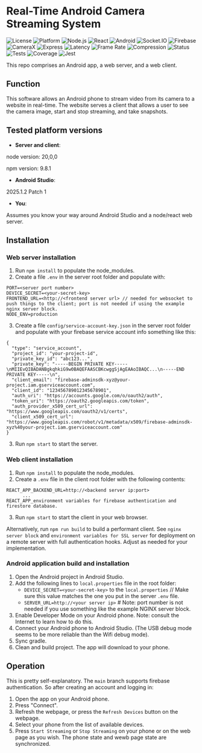 # Real-Time Android Camera Streaming System

![License](https://img.shields.io/badge/license-MIT-blue.svg)
![Platform](https://img.shields.io/badge/platform-Android%20%7C%20Web-green.svg)
![Node.js](https://img.shields.io/badge/node.js-v20.0.0-brightgreen.svg)
![React](https://img.shields.io/badge/react-v19.1.1-blue.svg)
![Android](https://img.shields.io/badge/android-API%2024%2B-green.svg)
![Socket.IO](https://img.shields.io/badge/Socket.IO-v4.8.1-black.svg)
![Firebase](https://img.shields.io/badge/Firebase-Admin-orange.svg)
![CameraX](https://img.shields.io/badge/CameraX-latest-green.svg)
![Express](https://img.shields.io/badge/Express-v5.1.0-lightgrey.svg)
![Latency](https://img.shields.io/badge/latency-%3C500ms-success.svg)
![Frame Rate](https://img.shields.io/badge/frame%20rate-2--30%20FPS-blue.svg)
![Compression](https://img.shields.io/badge/compression-85%25%20reduction-green.svg)
![Status](https://img.shields.io/badge/status-active-success.svg)
![Tests](https://img.shields.io/badge/tests-passing-brightgreen.svg)
![Coverage](https://img.shields.io/badge/coverage-27.68%25-yellow.svg)
![Jest](https://img.shields.io/badge/tested%20with-jest-99424f.svg)


This repo comprises an Android app, a web server, and a web client.

## Function
This software allows an Android phone to stream video from its camera to a website in real-time.  The website serves a client that allows a user to see the camera image, start and stop streaming, and take snapshots.

## Tested platform versions
* __Server and client__:

node version: 20,0,0

npm version: 9.8.1

* __Android Studio__:

2025.1.2 Patch 1
  
* __You__:
  
Assumes you know your way around Android Studio and a node/react web server.

## Installation

### Web server installation
1. Run `npm install` to populate the node_modules.
2. Create a file `.env` in the server root folder and populate with:
```
PORT=<server port number>
DEVICE_SECRET=<your-secret-key>
FRONTEND_URL=<http://<frontend server url> // needed for websocket to push things to the client; port is not needed if using the example nginx server block.
NODE_ENV=production
```

3. Create a file `config/service-account-key.json` in the server root folder and populate with your firebase service account info something like this:
```
{
  "type": "service_account",
  "project_id": "your-project-id",
  "private_key_id": "abc123...",
  "private_key": "-----BEGIN PRIVATE KEY-----\nMIIEvQIBADANBgkqhkiG9w0BAQEFAASCBKcwggSjAgEAAoIBAQC...\n-----END PRIVATE KEY-----\n",
  "client_email": "firebase-adminsdk-xyz@your-project.iam.gserviceaccount.com",
  "client_id": "123456789012345678901",
  "auth_uri": "https://accounts.google.com/o/oauth2/auth",
  "token_uri": "https://oauth2.googleapis.com/token",
  "auth_provider_x509_cert_url": "https://www.googleapis.com/oauth2/v1/certs",
  "client_x509_cert_url": "https://www.googleapis.com/robot/v1/metadata/x509/firebase-adminsdk-xyz%40your-project.iam.gserviceaccount.com"
}
```

3. Run `npm start` to start the server.

### Web client installation
1. Run `npm install` to populate the node_modules.
2. Create a `.env` file in the client root folder with the following contents:
 ```
 REACT_APP_BACKEND_URL=http://<backend server ip:port>
       ...
 REACT_APP_environment variables for firebase authentication and firestore database.
 ```
3. Run `npm start` to start the client in your web browser.

Alternatively, run `npm run build` to build a performant client. See `nginx server block` and `environment variables for SSL server` for deployment on a remote server with full authentication hooks.   Adjust as needed for your implementation.

### Android application build and installation
1. Open the Android project in Android Studio.
2. Add the following lines to `local.properties` file in the root folder:
   - `DEVICE_SECRET=<your-secret-key>` to the `local.properties` //  Make sure this value matches the one you put in the server `.env` file.
   - `SERVER_URL=http://<your server ip>`  # Note: port number is not needed if you use something like the example NGINX server block.
3. Enable Developer Mode on your Android phone.  Note: consult the Internet to learn how to do this.
4. Connect your Android phone to Android Studio. (The USB debug mode seems to be more reliable than the Wifi debug mode).
5. Sync gradle.
6. Clean and build project. The app will download to your phone.

## Operation
This is pretty self-explanatory.  The `main` branch supports firebase authentication.  So after creating an account and logging in:
1. Open the app on your Android phone.
2. Press "Connect".
3. Refresh the webpage, or press the `Refresh Devices` button on the webpage.
4. Select your phone from the list of available devices.
5. Press `Start Streaming` or `Stop Streaming` on your phone or on the web page as you wish.  The phone state and wewb page state are synchronized.

   
